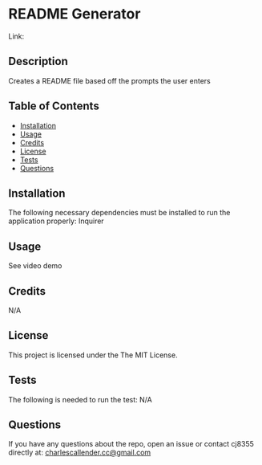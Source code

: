 # README Generator

Link:

## Description
Creates a README file based off the prompts the user enters

## Table of Contents

- [Installation](#installation)
- [Usage](#usage)
- [Credits](#contributing)
- [License](#license)
- [Tests](#tests)
- [Questions](#git)

## Installation
The following necessary dependencies must be installed to run the
application properly: Inquirer

## Usage
See video demo

## Credits
N/A

## License
This project is licensed under the The MIT License.

## Tests
The following is needed to run the test: N/A

## Questions
If you have any questions about the repo, open an issue or contact cj8355
directly at: charlescallender.cc@gmail.com